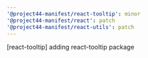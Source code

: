 ```yaml
---
'@project44-manifest/react-tooltip': minor
'@project44-manifest/react': patch
'@project44-manifest/react-utils': patch
---
```


[react-tooltip] adding react-tooltip package
